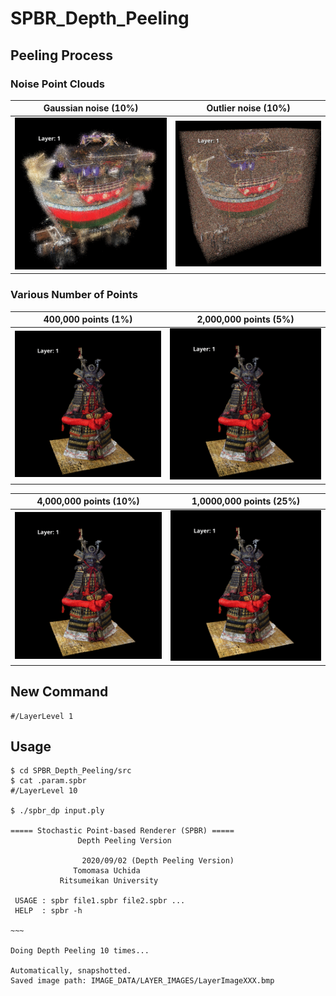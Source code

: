 # SPBR_Depth_Peeling

## Peeling Process
### Noise Point Clouds
|Gaussian noise (10%)|Outlier noise (10%)|
|:-:|:-:|
|<img src="figures/funehoko_gif/funehoko-gaussian-10per.gif">|<img src="figures/funehoko_gif/funehoko-outlier-10per.gif">|

### Various Number of Points
|400,000 points (1%)|2,000,000 points (5%)|
|:-:|:-:|
|<img src="figures/atago_gif/atago_1per_slow.gif">|<img src="figures/atago_gif/atago_5per_slow.gif">|

|4,000,000 points (10%)|1,0000,000 points (25%)|
|:-:|:-:|
|<img src="figures/atago_gif/atago_10per_slow.gif">|<img src="figures/atago_gif/atago_25per_slow.gif">|

## New Command
```
#/LayerLevel 1
```

## Usage
```
$ cd SPBR_Depth_Peeling/src
$ cat .param.spbr
#/LayerLevel 10

$ ./spbr_dp input.ply

===== Stochastic Point-based Renderer (SPBR) =====
               Depth Peeling Version

                2020/09/02 (Depth Peeling Version)
              Tomomasa Uchida
           Ritsumeikan University

 USAGE : spbr file1.spbr file2.spbr ...
 HELP  : spbr -h

~~~

Doing Depth Peeling 10 times...

Automatically, snapshotted.
Saved image path: IMAGE_DATA/LAYER_IMAGES/LayerImageXXX.bmp
```

<!-- ## Visualization Results

|Layer1|Layer5|Layer10|
|:-:|:-:|:-:|
|<img src="figures/LayerLevel1.bmp">|<img src="figures/LayerLevel5.bmp">|<img src="figures/LayerLevel10.bmp">|

|Layer20|Layer30|Layer40|
|:-:|:-:|:-:|
|<img src="figures/LayerLevel20.bmp">|<img src="figures/LayerLevel30.bmp">|<img src="figures/LayerLevel40.bmp">|

|Layer50|Layer60|Layer70|
|:-:|:-:|:-:|
|<img src="figures/LayerLevel50.bmp">|<img src="figures/LayerLevel60.bmp">|<img src="figures/LayerLevel70.bmp">|

|Layer80|Layer90|Layer100|
|:-:|:-:|:-:|
|<img src="figures/LayerLevel80.bmp">|<img src="figures/LayerLevel90.bmp">|<img src="figures/LayerLevel100.bmp">| -->

<!-- ## Layer Image Averaging
|Original|Layer1-5|Layer1-10|
|:-:|:-:|:-:|
|<img src="figures/LayerAvg/original.bmp">|<img src="figures/LayerAvg/Layer_Averaging_L1-5.png">|<img src="figures/LayerAvg/Layer_Averaging_L1-10.png">| -->